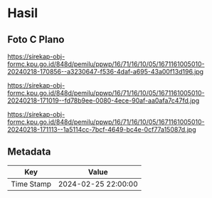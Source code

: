 # Hasil

## Foto C Plano

https://sirekap-obj-formc.kpu.go.id/848d/pemilu/ppwp/16/71/16/10/05/1671161005010-20240218-170856--a3230647-f536-4daf-a695-43a00f13d196.jpg

https://sirekap-obj-formc.kpu.go.id/848d/pemilu/ppwp/16/71/16/10/05/1671161005010-20240218-171019--fd78b9ee-0080-4ece-90af-aa0afa7c47fd.jpg

https://sirekap-obj-formc.kpu.go.id/848d/pemilu/ppwp/16/71/16/10/05/1671161005010-20240218-171113--1a5114cc-7bcf-4649-bc4e-0cf77a15087d.jpg


## Metadata

| Key        | Value               |
| ---------- | ------------------- |
| Time Stamp | 2024-02-25 22:00:00 |



